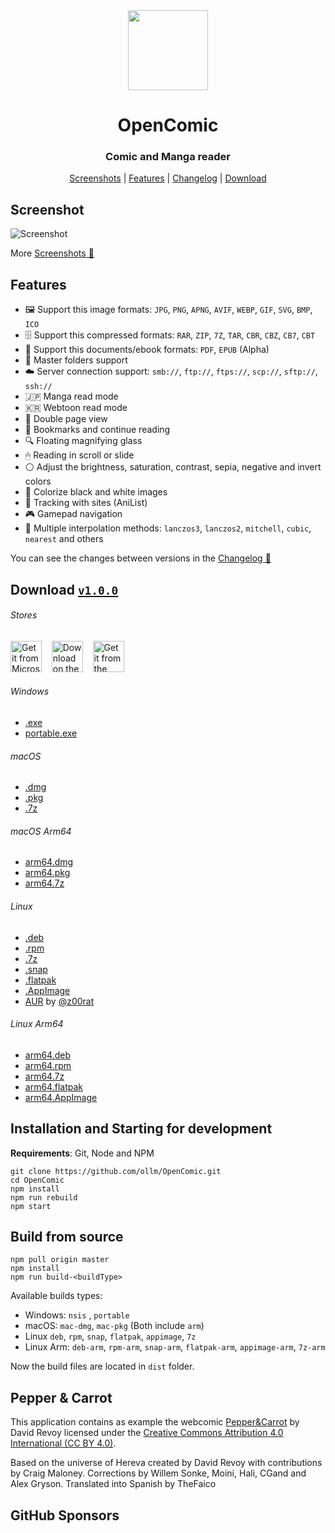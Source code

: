 <div align="center" >
  <img src="https://raw.githubusercontent.com/ollm/OpenComic/master/images/logo-mac.svg" width="128px" height="128px"/>
</div>

<h1 align="center">
  OpenComic
</h1>

<h3 align="center">
  Comic and Manga reader
</h3>

<div align="center">

[Screenshots](https://github.com/ollm/OpenComic/blob/master/SCREENSHOTS.MD) | [Features](#features) | [Changelog](https://github.com/ollm/OpenComic/blob/master/CHANGELOG.md) | [Download](#download-v100)

</div>

## Screenshot

![Screenshot](https://raw.githubusercontent.com/ollm/OpenComic/master/images/screenshots/main.png "Screenshot")

More [Screenshots 📸](https://github.com/ollm/OpenComic/blob/master/SCREENSHOTS.MD)

## Features

- 🖼 Support this image formats: `JPG`, `PNG`, `APNG`, `AVIF`, `WEBP`, `GIF`, `SVG`, `BMP`, `ICO`
- 🗄 Support this compressed formats: `RAR`, `ZIP`, `7Z`, `TAR`, `CBR`, `CBZ`, `CB7`, `CBT`
- 📄 Support this documents/ebook formats: `PDF`, `EPUB` (Alpha)
- 📁 Master folders support
- ☁️ Server connection support: `smb://`, `ftp://`, `ftps://`, `scp://`, `sftp://`, `ssh://`
- 🇯🇵 Manga read mode
- 🇰🇷 Webtoon read mode
- 📖 Double page view
- 🔖 Bookmarks and continue reading
- 🔍 Floating magnifying glass
- 🖱 Reading in scroll or slide
- ⚪ Adjust the brightness, saturation, contrast, sepia, negative and invert colors
- 🎨 Colorize black and white images
- 🔄 Tracking with sites (AniList)
- 🎮 Gamepad navigation
- 🔢 Multiple interpolation methods: `lanczos3`, `lanczos2`, `mitchell`, `cubic`, `nearest` and others

You can see the changes between versions in the [Changelog 📝](https://github.com/ollm/OpenComic/blob/master/CHANGELOG.md)

## Download [`v1.0.0`](https://github.com/ollm/OpenComic/releases)

###### Stores
<a href="https://apps.microsoft.com/detail/9PDCMVNFZ2KK"><img height="50" alt="Get it from Microsoft" title="Get it from Microsoft" src="https://raw.githubusercontent.com/ollm/OpenComic/master/images/store/microsoft-store.svg" /></a>
&nbsp;&nbsp;&nbsp;<a href="https://apps.apple.com/app/opencomic/id6464329463"><img height="50" alt="Download on the Mac App Store" title="Download on the Mac App Store" src="https://raw.githubusercontent.com/ollm/OpenComic/master/images/store/mac-app-store.svg" /></a>
&nbsp;&nbsp;&nbsp;<a href="https://snapcraft.io/opencomic"><img height="50" alt="Get it from the Snap Store" title="Get it from the Snap Store" src="https://raw.githubusercontent.com/ollm/OpenComic/master/images/store/snap-store.svg" /></a>
###### Windows
- [.exe](https://github.com/ollm/OpenComic/releases/download/v1.0.0/OpenComic.Setup.1.0.0.exe)
- [portable.exe](https://github.com/ollm/OpenComic/releases/download/v1.0.0/OpenComic.Portable.1.0.0.exe)
###### macOS
- [.dmg](https://github.com/ollm/OpenComic/releases/download/v1.0.0/OpenComic-1.0.0.dmg)
- [.pkg](https://github.com/ollm/OpenComic/releases/download/v1.0.0/OpenComic-1.0.0.pkg)
- [.7z](https://github.com/ollm/OpenComic/releases/download/v1.0.0/OpenComic-1.0.0-mac.7z)
###### macOS Arm64
- [arm64.dmg](https://github.com/ollm/OpenComic/releases/download/v1.0.0/OpenComic-1.0.0-arm64.dmg)
- [arm64.pkg](https://github.com/ollm/OpenComic/releases/download/v1.0.0/OpenComic-1.0.0-arm64.pkg)
- [arm64.7z](https://github.com/ollm/OpenComic/releases/download/v1.0.0/OpenComic-1.0.0-arm64-mac.7z)
###### Linux
- [.deb](https://github.com/ollm/OpenComic/releases/download/v1.0.0/opencomic_1.0.0_amd64.deb)
- [.rpm](https://github.com/ollm/OpenComic/releases/download/v1.0.0/opencomic-1.0.0.x86_64.rpm)
- [.7z](https://github.com/ollm/OpenComic/releases/download/v1.0.0/opencomic-1.0.0.7z)
- [.snap](https://github.com/ollm/OpenComic/releases/download/v1.0.0/opencomic_1.0.0_amd64.snap)
- [.flatpak](https://github.com/ollm/OpenComic/releases/download/v1.0.0/OpenComic-1.0.0-x86_64.flatpak)
- [.AppImage](https://github.com/ollm/OpenComic/releases/download/v1.0.0/OpenComic-1.0.0.AppImage)
- [AUR](https://aur.archlinux.org/packages/opencomic-bin/) by [@z00rat](https://github.com/z00rat)
###### Linux Arm64
- [arm64.deb](https://github.com/ollm/OpenComic/releases/download/v1.0.0/opencomic_1.0.0_arm64.deb)
- [arm64.rpm](https://github.com/ollm/OpenComic/releases/download/v1.0.0/opencomic-1.0.0.aarch64.rpm)
- [arm64.7z](https://github.com/ollm/OpenComic/releases/download/v1.0.0/opencomic-1.0.0-arm64.7z)
- [arm64.flatpak](https://github.com/ollm/OpenComic/releases/download/v1.0.0/OpenComic-1.0.0-aarch64.flatpak)
- [arm64.AppImage](https://github.com/ollm/OpenComic/releases/download/v1.0.0/OpenComic-1.0.0-arm64.AppImage)

## Installation and Starting for development
__Requirements__: Git, Node and NPM

```shell
git clone https://github.com/ollm/OpenComic.git
cd OpenComic
npm install
npm run rebuild
npm start
```

## Build from source

```shell
npm pull origin master
npm install
npm run build-<buildType>
```

Available builds types:

- Windows: `nsis` , `portable`
- macOS: `mac-dmg`, `mac-pkg` (Both include `arm`)
- Linux `deb`, `rpm`, `snap`, `flatpak`, `appimage`, `7z`
- Linux Arm: `deb-arm`, `rpm-arm`, `snap-arm`, `flatpak-arm`, `appimage-arm`, `7z-arm`

Now the build files are located in `dist` folder.

## Pepper & Carrot

This application contains as example the webcomic [Pepper&Carrot](https://www.peppercarrot.com) by David Revoy
licensed under the [Creative Commons Attribution 4.0 International (CC BY 4.0)](https://creativecommons.org/licenses/by/4.0/).

Based on the universe of Hereva created by David Revoy with contributions by Craig Maloney.
Corrections by Willem Sonke, Moini, Hali, CGand and Alex Gryson.
Translated into Spanish by TheFaico

## GitHub Sponsors

<!-- sponsors --><!-- sponsors -->
